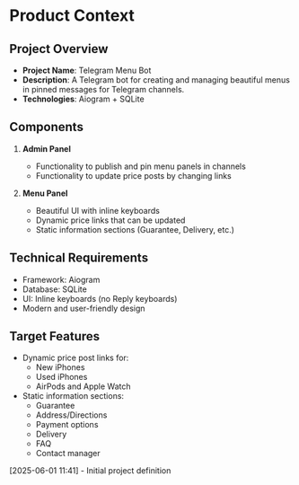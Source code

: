 # Product Context

## Project Overview
- **Project Name**: Telegram Menu Bot
- **Description**: A Telegram bot for creating and managing beautiful menus in pinned messages for Telegram channels.
- **Technologies**: Aiogram + SQLite

## Components
1. **Admin Panel**
   - Functionality to publish and pin menu panels in channels
   - Functionality to update price posts by changing links

2. **Menu Panel**
   - Beautiful UI with inline keyboards
   - Dynamic price links that can be updated
   - Static information sections (Guarantee, Delivery, etc.)

## Technical Requirements
- Framework: Aiogram
- Database: SQLite
- UI: Inline keyboards (no Reply keyboards)
- Modern and user-friendly design

## Target Features
- Dynamic price post links for:
  - New iPhones
  - Used iPhones
  - AirPods and Apple Watch
- Static information sections:
  - Guarantee
  - Address/Directions
  - Payment options
  - Delivery
  - FAQ
  - Contact manager

[2025-06-01 11:41] - Initial project definition
